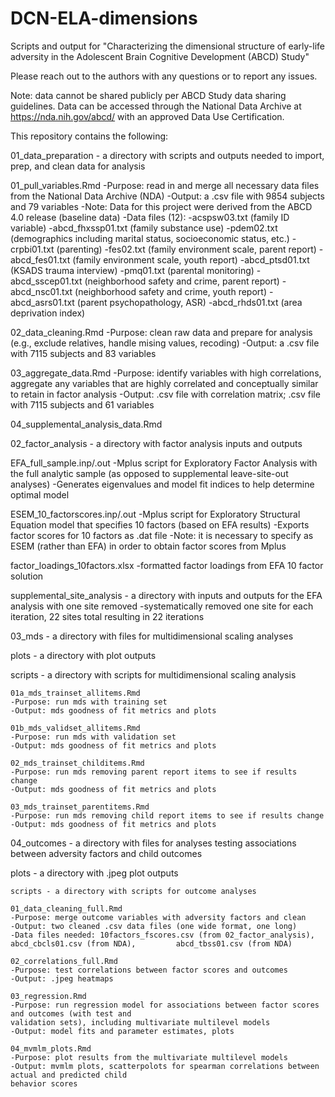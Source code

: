 # DCN-ELA-dimensions
Scripts and output for "Characterizing the dimensional structure of early-life adversity in the Adolescent Brain Cognitive Development (ABCD) Study"

Please reach out to the authors with any questions or to report any issues.

Note: data cannot be shared publicly per ABCD Study data sharing guidelines. Data can be accessed through the National Data Archive at https://nda.nih.gov/abcd/ with an approved Data Use Certification.

This repository contains the following:

01_data_preparation - a directory with scripts and outputs needed to import, prep, and clean data for analysis

  01_pull_variables.Rmd
    -Purpose: read in and merge all necessary data files from the National Data Archive (NDA)
    -Output: a .csv file with 9854 subjects and 79 variables
    -Note: Data for this project were derived from the ABCD 4.0 release (baseline data)
    -Data files (12):
      -acspsw03.txt (family ID variable)
      -abcd_fhxssp01.txt (family substance use)
      -pdem02.txt (demographics including marital status, socioeconomic status, etc.)
      -crpbi01.txt (parenting)
      -fes02.txt (family environment scale, parent report)
      -abcd_fes01.txt (family environment scale, youth report)
      -abcd_ptsd01.txt (KSADS trauma interview)
      -pmq01.txt (parental monitoring)
      -abcd_sscep01.txt (neighborhood safety and crime, parent report)
      -abcd_nsc01.txt (neighborhood safety and crime, youth report)
      -abcd_asrs01.txt (parent psychopathology, ASR)
      -abcd_rhds01.txt (area deprivation index)
    
  02_data_cleaning.Rmd
    -Purpose: clean raw data and prepare for analysis (e.g., exclude relatives, handle mising values, recoding)
    -Output: a .csv file with 7115 subjects and 83 variables
  
  03_aggregate_data.Rmd
    -Purpose: identify variables with high correlations, aggregate any variables that are highly correlated and 
    conceptually similar to retain in factor analysis
    -Output: .csv file with correlation matrix; .csv file with 7115 subjects and 61 variables
    
  04_supplemental_analysis_data.Rmd
  
02_factor_analysis - a directory with factor analysis inputs and outputs
  
  EFA_full_sample.inp/.out
    -Mplus script for Exploratory Factor Analysis with the full analytic sample (as opposed to supplemental leave-site-out analyses)
    -Generates eigenvalues and model fit indices to help determine optimal model
    
  ESEM_10_factorscores.inp/.out
    -Mplus script for Exploratory Structural Equation model that specifies 10 factors (based on EFA results)
    -Exports factor scores for 10 factors as .dat file
    -Note: it is necessary to specify as ESEM (rather than EFA) in order to obtain factor scores from Mplus
    
  factor_loadings_10factors.xlsx
    -formatted factor loadings from EFA 10 factor solution
    
  supplemental_site_analysis - a directory with inputs and outputs for the EFA analysis with one site removed
    -systematically removed one site for each iteration, 22 sites total resulting in 22 iterations

03_mds - a directory with files for multidimensional scaling analyses

  plots - a directory with plot outputs
  
  scripts - a directory with scripts for multidimensional scaling analysis
    
    01a_mds_trainset_allitems.Rmd
    -Purpose: run mds with training set
    -Output: mds goodness of fit metrics and plots
    
    01b_mds_validset_allitems.Rmd
    -Purpose: run mds with validation set
    -Output: mds goodness of fit metrics and plots
    
    02_mds_trainset_childitems.Rmd
    -Purpose: run mds removing parent report items to see if results change
    -Output: mds goodness of fit metrics and plots
    
    03_mds_trainset_parentitems.Rmd
    -Purpose: run mds removing child report items to see if results change
    -Output: mds goodness of fit metrics and plots
  
04_outcomes - a directory with files for analyses testing associations between adversity factors and child outcomes

  plots - a directory with .jpeg plot outputs
  
    scripts - a directory with scripts for outcome analyses
  
    01_data_cleaning_full.Rmd
    -Purpose: merge outcome variables with adversity factors and clean
    -Output: two cleaned .csv data files (one wide format, one long)
    -Data files needed: 10factors_fscores.csv (from 02_factor_analysis), abcd_cbcls01.csv (from NDA),         abcd_tbss01.csv (from NDA)
    
    02_correlations_full.Rmd
    -Purpose: test correlations between factor scores and outcomes
    -Output: .jpeg heatmaps
    
    03_regression.Rmd
    -Purpose: run regression model for associations between factor scores and outcomes (with test and 
    validation sets), including multivariate multilevel models
    -Output: model fits and parameter estimates, plots
    
    04_mvmlm_plots.Rmd
    -Purpose: plot results from the multivariate multilevel models
    -Output: mvmlm plots, scatterpolots for spearman correlations between actual and predicted child
    behavior scores
  
  
  